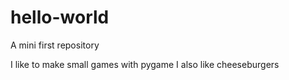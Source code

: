 # hello-world

A mini first repository

I like to make small games with pygame
I also like cheeseburgers
